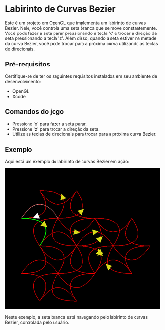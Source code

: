 # Labirinto de Curvas Bezier

Este é um projeto em OpenGL que implementa um labirinto de curvas Bezier. Nele, você controla uma seta branca que se move constantemente. Você pode fazer a seta parar pressionando a tecla 'x' e trocar a direção da seta pressionando a tecla 'z'. Além disso, quando a seta estiver na metade da curva Bezier, você pode trocar para a próxima curva utilizando as teclas de direcionais.

## Pré-requisitos

Certifique-se de ter os seguintes requisitos instalados em seu ambiente de desenvolvimento:

- OpenGL
- Xcode

## Comandos do jogo

- Pressione 'x' para fazer a seta parar.
- Pressione 'z' para trocar a direção da seta.
- Utilize as teclas de direcionais para trocar para a próxima curva Bezier.

## Exemplo

Aqui está um exemplo do labirinto de curvas Bezier em ação:

![Exemplo](exemplo.png)

Neste exemplo, a seta branca está navegando pelo labirinto de curvas Bezier, controlada pelo usuário.
